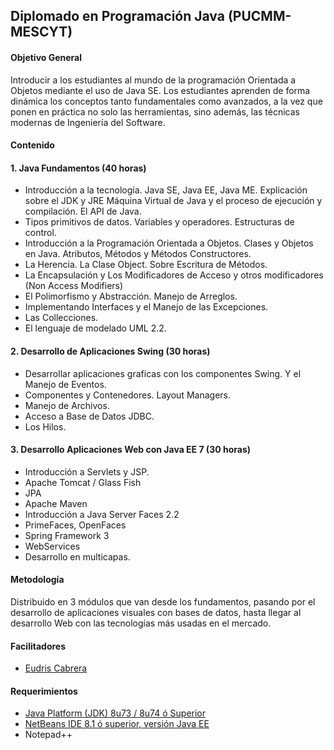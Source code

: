 ## Diplomado en Programación Java (PUCMM-MESCYT)

#### Objetivo General
Introducir a los estudiantes al mundo de la programación Orientada a Objetos mediante el uso de Java SE. Los estudiantes aprenden de forma dinámica los conceptos tanto fundamentales como avanzados, a la vez que ponen en práctica no solo las herramientas, sino además, las técnicas modernas de Ingeniería del Software.

#### Contenido
#### 1. Java Fundamentos (40 horas) 
* Introducción a la tecnología. Java SE, Java EE, Java ME. Explicación sobre el JDK y JRE Máquina Virtual de Java y el proceso de ejecución y compilación. El API de Java. 
* Tipos primitivos de datos. Variables y operadores. Estructuras de control. 
* Introducción a la Programación Orientada a Objetos. Clases y Objetos en Java. Atributos, Métodos y Métodos Constructores. 
* La Herencia. La Clase Object. Sobre Escritura de Métodos. 
* La Encapsulación y Los Modificadores de Acceso y otros modificadores (Non Access Modifiers) 
* El Polimorfismo y Abstracción. Manejo de Arreglos. 
* Implementando Interfaces y el Manejo de las Excepciones. 
* Las Collecciones. 
* El lenguaje de modelado UML 2.2. 

#### 2. Desarrollo de Aplicaciones Swing (30 horas) 

* Desarrollar aplicaciones graficas con los componentes Swing. Y el Manejo de Eventos. 
* Componentes y Contenedores. Layout Managers.
* Manejo de Archivos. 
* Acceso a Base de Datos JDBC. 
* Los Hilos. 

#### 3. Desarrollo Aplicaciones Web con Java EE 7 (30 horas) 

* Introducción a Servlets y JSP. 
* Apache Tomcat / Glass Fish 
* JPA 
* Apache Maven 
* Introducción a Java Server Faces 2.2 
* PrimeFaces, OpenFaces 
* Spring Framework 3 
* WebServices 
* Desarrollo en multicapas. 

#### Metodología
Distribuido en 3 módulos que van desde los fundamentos, pasando por el desarrollo de aplicaciones visuales con bases de datos, hasta llegar al desarrollo Web con las tecnologías más usadas en el mercado.



#### Facilitadores
* [Eudris Cabrera](https://github.com/ecabrerar)


#### Requerimientos
* [Java Platform (JDK) 8u73 / 8u74 ó Superior](http://www.oracle.com/technetwork/java/javase/downloads/jdk8-downloads-2133151.html)
* [NetBeans IDE 8.1 ó superior, versión Java EE](https://netbeans.org/downloads/start.html?platform=linux&lang=en&option=javaee)
* Notepad++ 



